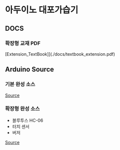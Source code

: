 # 아두이노 대포가습기

## DOCS

### 확장형 교재 PDF

[Extension_TextBook]](./docs/textbook_extension.pdf)

## Arduino Source

### 기본 완성 소스

[Source](./arduino/canon_humidifier/canon_humidifier.ino)



### 확장형 완성 소스

- 블루투스 HC-06
- 터치 센서
- 버저

[Source](./arduino/canon_touch_n_bluetooth/canon_touch_n_bluetooth.ino)
